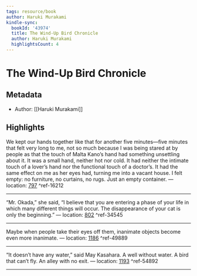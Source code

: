```yaml
---
tags: resource/book
author: Haruki Murakami
kindle-sync:
  bookId: '43974'
  title: The Wind-Up Bird Chronicle
  author: Haruki Murakami
  highlightsCount: 4
---
```

# The Wind-Up Bird Chronicle
## Metadata
* Author: [[Haruki Murakami]]

## Highlights
We kept our hands together like that for another five minutes—five minutes that felt very long to me, not so much because I was being stared at by people as that the touch of Malta Kano’s hand had something unsettling about it. It was a small hand, neither hot nor cold. It had neither the intimate touch of a lover’s hand nor the functional touch of a doctor’s. It had the same effect on me as her eyes had, turning me into a vacant house. I felt empty: no furniture, no curtains, no rugs. Just an empty container. — location: [797]() ^ref-16212

---
“Mr. Okada,” she said, “I believe that you are entering a phase of your life in which many different things will occur. The disappearance of your cat is only the beginning.” — location: [802]() ^ref-34545

---
Maybe when people take their eyes off them, inanimate objects become even more inanimate. — location: [1186]() ^ref-49889

---
“It doesn’t have any water,” said May Kasahara. A well without water. A bird that can’t fly. An alley with no exit. — location: [1193]() ^ref-54892

---
